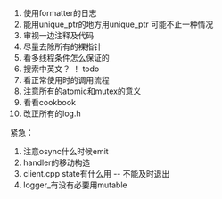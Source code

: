 1. 使用formatter的日志
2. 能用unique_ptr的地方用unique_ptr 可能不止一种情况
3. 审视一边注释及代码
4. 尽量去除所有的裸指针
5. 看多线程条件怎么保证的
6. 搜索中英文？ ！ todo
7. 看正常使用时的调用流程
8. 注意所有的atomic和mutex的意义
9. 看看cookbook
10. 改正所有的log.h

紧急：
1. 注意osync什么时候emit
2. handler的移动构造
3. client.cpp state有什么用 -- 不能及时退出
4. logger_有没有必要用mutable